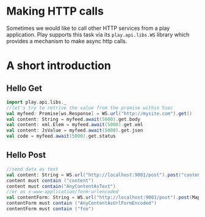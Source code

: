 # Making HTTP calls

Sometimes we would like to call other HTTP services from a play application. Play supports this task via its ```play.api.libs.WS``` library which provides a mechanism to make async http calls.

# A short introduction

## Hello Get
```scala
import play.api.libs._
//let's try to retrive the value from the promise within 5sec
val myfeed: Promise[ws.Response] = WS.url("http://mysite.com").get()
val content: String = myfeed.await(5000).get.body
val content: xml.Elem = myfeed.await(5000).get.xml
val content: JsValue = myfeed.await(5000).get.json
val code = myfeed.await(5000).get.status
```

## Hello Post
```scala
//send data as text
val content: String = WS.url("http://localhost:9001/post").post("content").await(5000).get.body
content must contain ("content")
content must contain("AnyContentAsText")
//or as x-www-application/form-urlencoded
val contentForm: String = WS.url("http://localhost:9001/post").post(Map("param1"->Seq("foo"))).await(5000).get.body
contentForm must contain ("AnyContentAsUrlFormEncoded")
contentForm must contain ("foo")
```

